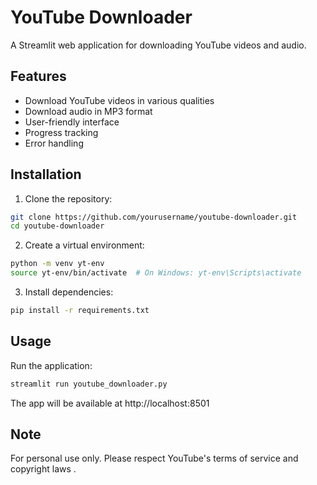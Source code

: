 # YouTube Downloader

A Streamlit web application for downloading YouTube videos and audio.

## Features
- Download YouTube videos in various qualities
- Download audio in MP3 format
- User-friendly interface
- Progress tracking
- Error handling

## Installation

1. Clone the repository:
```bash
git clone https://github.com/yourusername/youtube-downloader.git
cd youtube-downloader
```

2. Create a virtual environment:
```bash
python -m venv yt-env
source yt-env/bin/activate  # On Windows: yt-env\Scripts\activate
```

3. Install dependencies:
```bash
pip install -r requirements.txt
```

## Usage

Run the application:
```bash
streamlit run youtube_downloader.py
```

The app will be available at http://localhost:8501

## Note
For personal use only. Please respect YouTube's terms of service and copyright laws  .
